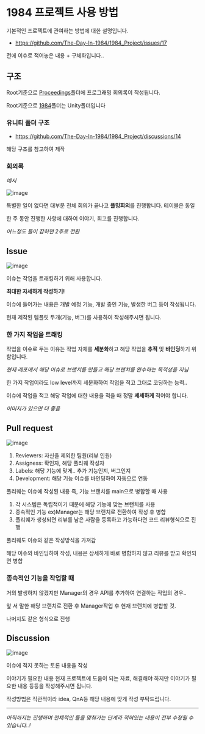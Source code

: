 # 1984 프로젝트 사용 방법

기본적인 프로젝트에 관여하는 방법에 대한 설명입니다.

- <https://github.com/The-Day-In-1984/1984_Project/issues/17>

전에 이슈로 적어놓은 내용 + 구체화입니다..

## 구조

Root기준으로 [Proceedings](https://github.com/The-Day-In-1984/1984_Project/tree/main/Proceedings)폴더에 프로그래밍 회의록이 작성됩니다.

Root기준으로 [1984](https://github.com/The-Day-In-1984/1984_Project/tree/main/1984)폴더는 Unity폴더입니다

### 유니티 폴더 구조

- <https://github.com/The-Day-In-1984/1984_Project/discussions/14>

해당 구조를 참고하여 제작

### 회의록

*예시*

![image](https://user-images.githubusercontent.com/84510455/226413835-62ac4004-60ae-4cdc-9122-d7e4097ea694.png)

특별한 일이 없다면 대부분 전체 회의가 끝나고 **플밍회의**를 진행합니다. 테이블은 동일

한 주 동안 진행한 사항에 대하여 이야기, 회고를 진행합니다.

*어느정도 틀이 잡히면 2주로 전환*

## Issue

![image](https://user-images.githubusercontent.com/84510455/226410817-0c80a98d-c4e8-4ee1-aa77-909a1c2631a1.png)

이슈는 작업을 트래킹하기 위해 사용합니다.

**최대한 자세하게 작성하기!**

이슈에 들어가는 내용은 개발 예정 기능, 개발 중인 기능, 발생한 버그 등이 작성됩니다.

현재 제작된 템플릿 두개(기능, 버그)를 사용하여 작성해주시면 됩니다.

### 한 가지 작업을 트래킹

작업을 이슈로 두는 이유는 작업 자체를 **세분화**하고 해당 작업을 **추적** 및 **바인딩**하기 위함입니다.

*현재 레포에서 해당 이슈로 브랜치를 만들고 해당 브랜치를 완수하는 목적성을 지님*

한 가지 작업이라도 low level까지 세분화하여 작업을 적고 그대로 코딩하는 능력..  

이슈에 작업을 적고 해당 작업에 대한 내용을 적을 때 정말 **세세하게** 적어야 합니다.

*이미지가 있으면 더 좋음*

## Pull request

![image](https://user-images.githubusercontent.com/84510455/226414237-41c6e5bd-4c27-462e-9cbb-6c6c09ddeb73.png)

1. Reviewers: 자신을 제외한 팀원(리뷰 인원)
2. Assigness: 확인자, 해당 풀리퀘 작성자
3. Labels: 해당 기능에 맞게.. 추가 기능인지, 버그인지
4. Development: 해당 기능 이슈를 바인딩하여 자동으로 연동

풀리퀘는 이슈에 작성된 내용 즉, 기능 브랜치를 main으로 병합할 때 사용

1. 각 시스템은 독립적이기 때문에 해당 기능에 맞는 브랜치를 사용
5. 종속적인 기능 ex)Manager는 해당 브랜치로 전환하여 작성 후 병합
6. 풀리퀘가 생성되면 리뷰를 남은 사람을 등록하고 가능하다면 코드 리뷰형식으로 진행

풀리퀘도 이슈와 같은 작성방식을 가져감

해당 이슈와 바인딩하여 작성, 내용은 상세하게 바로 병합하지 않고 리뷰를 받고 확인되면 병합

### 종속적인 기능을 작업할 때

거의 발생하지 않겠지만 Manager의 경우 API를 추가하여 연결하는 작업의 경우..  

앞 서 말한 해당 브랜치로 전환 후 Manager작업 후 현재 브랜치에 병합할 것.

나머지도 같은 형식으로 진행

## Discussion

![image](https://user-images.githubusercontent.com/84510455/226415257-b54e4672-bb78-4351-89ec-4ec193aa327b.png)

이슈에 적지 못하는 토론 내용을 작성

이야기가 필요한 내용 현재 프로젝트에 도움이 되는 자료, 해결해야 하지만 이야기가 필요한 내용 등등을 작성해주시면 됩니다.

작성방법은 직관적이라 idea, QnA등 해당 내용에 맞게 작성 부탁드립니다.

---

*아직까지는 진행하며 전체적인 틀을 맞춰가는 단계라 적혀있는 내용이 전부 수정될 수 있습니다..!*

